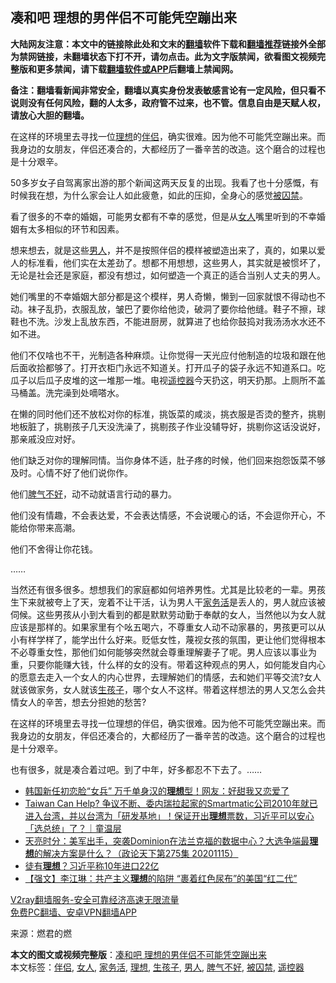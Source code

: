  <h2>凑和吧 理想的男伴侣不可能凭空蹦出来</h2> <p class="notice"><b>大陆网友注意：本文中的链接除此处和文末的<a href="https://github.com/bannedbook/fanqiang" >翻墙</a>软件下载和<a href="https://github.com/killgcd/justmysocks/blob/master/README.md">翻墙推荐</a>链接外全部为禁网链接，未翻墙状态下打不开，请勿点击。此为文字版禁闻，欲看图文视频完整版和更多禁闻，请下载<a href="https://github.com/bannedbook/fanqiang">翻墙软件或APP</a>后翻墙上禁闻网。</p><p>备注：翻墙看新闻非常安全，翻墙以真实身份发表敏感言论有一定风险，但只看不说则没有任何风险，翻的人太多，政府管不过来，也不管。信息自由是天赋人权，请放心大胆的翻墙。</b></p>  <div class="entry"> <p id="summary">在这样的环境里去寻找一位<a href="https://www.bannedbook.org/bnews/tag/%E7%90%86%E6%83%B3/" class="st_tag internal_tag" rel="tag" title="标签 理想 下的日志">理想</a>的<a href="https://www.bannedbook.org/bnews/tag/%E4%BC%B4%E4%BE%A3/" class="st_tag internal_tag" rel="tag" title="标签 伴侣 下的日志">伴侣</a>，确实很难。因为他不可能凭空蹦出来。而我身边的女朋友，伴侣还凑合的，大都经历了一番辛苦的改造。这个磨合的过程也是十分艰辛。</p> <p id="conimg">50多岁女子自驾离家出游的那个新闻这两天反复的出现。我看了也十分感慨，有时候我在想，为什么家会让人如此疲惫，如此的压抑，全身心的感觉<a href="https://www.bannedbook.org/bnews/tag/%E8%A2%AB%E5%9B%9A%E7%A6%81/" class="st_tag internal_tag" rel="tag" title="标签 被囚禁 下的日志">被囚禁</a>。</p> <p>看了很多的不幸的婚姻，可能男女都有不幸的感觉，但是从<a href="https://www.bannedbook.org/bnews/tag/%e5%a5%b3%e4%ba%ba/" class="st_tag internal_tag" rel="tag" title="标签 女人 下的日志">女人</a>嘴里听到的不幸婚姻有太多相似的环节和因素。</p> <p>想来想去，就是这些<a href="https://www.bannedbook.org/bnews/tag/%e7%94%b7%e4%ba%ba/" class="st_tag internal_tag" rel="tag" title="标签 男人 下的日志">男人</a>，并不是按照伴侣的模样被塑造出来了，真的，如果以爱人的标准看，他们实在太差劲了。想都不用想想，这些男人，其实就是被惯坏了，无论是社会还是家庭，都没有想过，如何塑造一个真正的适合当别人丈夫的男人。</p> <p>她们嘴里的不幸婚姻大部分都是这个模样，男人奇懒，懒到一回家就恨不得动也不动。袜子乱扔，衣服乱放，皱巴了要你给他烫，破洞了要你给他缝。鞋子不擦，球鞋也不洗。沙发上乱放东西，不能进厨房，就算进了也给你鼓捣对我汤汤水水还不如不进。</p>  <p>他们不仅啥也不干，光制造各种麻烦。让你觉得一天光应付他制造的垃圾和跟在他后面收拾都够了。打开衣柜门永远不知道关。打开瓜子的袋子永远不知道系口。吃瓜子以后瓜子皮堆的这一堆那一堆。电视<a href="https://www.bannedbook.org/bnews/tag/%e9%81%a5%e6%8e%a7%e5%99%a8/" class="st_tag internal_tag" rel="tag" title="标签 遥控器 下的日志">遥控器</a>今天扔这，明天扔那。上厕所不盖马桶盖。洗完澡到处嘀嗒水。</p> <p>在懒的同时他们还不放松对你的标准，挑饭菜的咸淡，挑衣服是否烫的整齐，挑剔地板脏了，挑剔孩子几天没洗澡了，挑剔孩子作业没辅导好，挑剔你这话没说好，那亲戚没应对好。</p> <p>他们缺乏对你的理解同情。当你身体不适，肚子疼的时候，他们回来抱怨饭菜不够及时。心情不好了他们说你作。</p> <p>他们<a href="https://www.bannedbook.org/bnews/tag/%e8%84%be%e6%b0%94%e4%b8%8d%e5%a5%bd/" class="st_tag internal_tag" rel="tag" title="标签 脾气不好 下的日志">脾气不好</a>，动不动就语言行动的暴力。</p> <p>他们没有情趣，不会表达爱，不会表达情感，不会说暖心的话，不会逗你开心，不能给你带来高潮。</p>  <p>他们不舍得让你花钱。</p> <p>……</p> <p>当然还有很多很多。想想我们的家庭都如何培养男性。尤其是比较老的一辈。男孩生下来就被夸上了天，宠着不让干活，认为男人干<a href="https://www.bannedbook.org/bnews/tag/%E5%AE%B6%E5%8A%A1%E6%B4%BB/" class="st_tag internal_tag" rel="tag" title="标签 家务活 下的日志">家务活</a>是丢人的，男人就应该被伺候。这些男孩从小到大看到的都是默默劳动勤于奉献的女人，当然他以为女人就应该是那样的。如果家里有个吆五喝六，不尊重女人动不动家暴的，男孩更可以从小有样学样了，能学出什么好来。贬低女性，蔑视女孩的氛围，更让他们觉得根本不必尊重女性，那他们如何能够突然就会尊重理解妻子了呢。男人应该以事业为重，只要你能赚大钱，什么样的女的没有。带着这种观点的男人，如何能发自内心的愿意去走入一个女人的内心世界，去理解她们的情感，去和她们平等交流?女人就该做家务，女人就该<a href="https://www.bannedbook.org/bnews/tag/%E7%94%9F%E5%AD%A9%E5%AD%90/" class="st_tag internal_tag" rel="tag" title="标签 生孩子 下的日志">生孩子</a>，哪个女人不这样。带着这样想法的男人又怎么会共情女人的辛苦，想去分担她的愁苦?</p> <p>在这样的环境里去寻找一位理想的伴侣，确实很难。因为他不可能凭空蹦出来。而我身边的女朋友，伴侣还凑合的，大都经历了一番辛苦的改造。这个磨合的过程也是十分艰辛。</p> <p>也有很多，就是凑合着过吧。到了中年，好多都忍不下去了。……</p>  <ul class='op-related-articles' title='相关阅读'> <li><a href='https://www.bannedbook.org/bnews/yule/20201122/1435032.html' target='_blank'>韩国新任初恋脸“女兵” 万千单身汉的<b>理想</b>型！网友：好甜我又恋爱了</a></li> <li><a href='https://www.bannedbook.org/bnews/taiwannews/20201119/1433665.html' target='_blank'>Taiwan Can Help? 争议不断、委内瑞拉起家的Smartmatic公司2010年就已进入台湾，并以台湾为「研发基地」！保证开出<b>理想</b>票数，习近平可以安心「选总统」了？｜童温层</a></li> <li><a href='https://www.bannedbook.org/bnews/cbnews/20201116/1431777.html' target='_blank'>天亮时分：美军出手，突袭Dominion在法兰克福的数据中心？大选争端最<b>理想</b>的解决方案是什么？（政论天下第275集 20201115）</a></li> <li><a href='https://www.bannedbook.org/bnews/bannedvideo/20201106/1426842.html' target='_blank'>徒有<b>理想</b>？习近平称10年进口22亿</a></li> <li><a href='https://www.bannedbook.org/bnews/comments/20201028/1421524.html' target='_blank'>【强文】李江琳：共产主义<b>理想</b>的陷阱 “裹着红色尿布”的美国“红二代”</a></li> </ul> <p class="texttj"> <a href="https://github.com/bannedbook/fanqiang/wiki/V2ray%E6%9C%BA%E5%9C%BA" target="_blank">V2ray翻墙服务-安全可靠经济高速无限流量</a><br/> <a href="https://github.com/bannedbook/fanqiang/wiki/%E7%A6%81%E9%97%BB%E7%BD%91%E5%AE%89%E5%8D%93%E7%BF%BB%E5%A2%99%E6%96%B0%E9%97%BBAPP" target="_blank">免费PC翻墙、安卓VPN翻墙APP</a></p><p> 来源：燃君的燃 </p><a name='sharetosocial'></a>       <div><b>本文的图文或视频完整版</b>：<a href='https://www.bannedbook.org/bnews/comments/20201128/1438589.html'>凑和吧 理想的男伴侣不可能凭空蹦出来</a></div>  </div><!--END ENTRY--> <div class="postfooter"> <div>本文标签：<a href="https://www.bannedbook.org/bnews/tag/%E4%BC%B4%E4%BE%A3/" rel="tag">伴侣</a>, <a href="https://www.bannedbook.org/bnews/tag/%e5%a5%b3%e4%ba%ba/" rel="tag">女人</a>, <a href="https://www.bannedbook.org/bnews/tag/%E5%AE%B6%E5%8A%A1%E6%B4%BB/" rel="tag">家务活</a>, <a href="https://www.bannedbook.org/bnews/tag/%E7%90%86%E6%83%B3/" rel="tag">理想</a>, <a href="https://www.bannedbook.org/bnews/tag/%E7%94%9F%E5%AD%A9%E5%AD%90/" rel="tag">生孩子</a>, <a href="https://www.bannedbook.org/bnews/tag/%e7%94%b7%e4%ba%ba/" rel="tag">男人</a>, <a href="https://www.bannedbook.org/bnews/tag/%e8%84%be%e6%b0%94%e4%b8%8d%e5%a5%bd/" rel="tag">脾气不好</a>, <a href="https://www.bannedbook.org/bnews/tag/%E8%A2%AB%E5%9B%9A%E7%A6%81/" rel="tag">被囚禁</a>, <a href="https://www.bannedbook.org/bnews/tag/%e9%81%a5%e6%8e%a7%e5%99%a8/" rel="tag">遥控器</a></div>  </div><!--END POSTFOOTER--> 